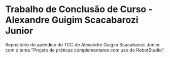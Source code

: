 # Trabalho de Conclusão de Curso - Alexandre Guigim Scacabarozi Junior
Repositório do apêndice do TCC de Alexandre Guigim Scacabarozi Junior com o tema "Projeto de práticas complementares com uso do RobotStudio".
